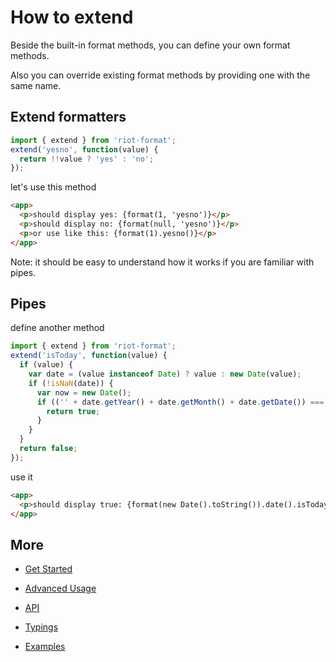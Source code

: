 # How to extend

Beside the built-in format methods, you can define your own format methods.

Also you can override existing format methods by providing one with the same name.

## Extend formatters

```js
import { extend } from 'riot-format';
extend('yesno', function(value) {
  return !!value ? 'yes' : 'no';
});
```

let's use this method

```html
<app>
  <p>should display yes: {format(1, 'yesno')}</p>
  <p>should display no: {format(null, 'yesno')}</p>
  <p>or use like this: {format(1).yesno()}</p>
</app>
```

Note: it should be easy to understand how it works if you are familiar with pipes.

## Pipes

define another method

```js
import { extend } from 'riot-format';
extend('isToday', function(value) {
  if (value) {
    var date = (value instanceof Date) ? value : new Date(value);
    if (!isNaN(date)) {
      var now = new Date();
      if (('' + date.getYear() + date.getMonth() + date.getDate()) === ('' + now.getYear() + now.getMonth() + now.getDate())) {
        return true;
      }
    }
  }
  return false;
});
```

use it

```html
<app>
  <p>should display true: {format(new Date().toString()).date().isToday()}</p>
</app>
```

## More

- [Get Started](getstarted.md)

- [Advanced Usage](advanced.md)

- [API](api.md)

- [Typings](../src/index.d.ts)

- [Examples](../examples)